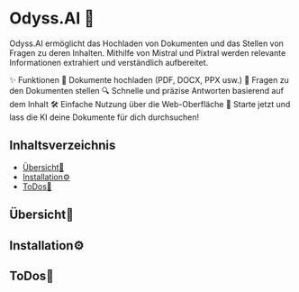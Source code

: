 # Odyss.AI 🤖
Odyss.AI ermöglicht das Hochladen von Dokumenten und das Stellen von Fragen zu deren Inhalten. Mithilfe von Mistral und Pixtral werden relevante Informationen extrahiert und verständlich aufbereitet.

✨ Funktionen
📂 Dokumente hochladen (PDF, DOCX, PPX usw.)
🤖 Fragen zu den Dokumenten stellen
🔍 Schnelle und präzise Antworten basierend auf dem Inhalt
🛠 Einfache Nutzung über die Web-Oberfläche
🚀 Starte jetzt und lass die KI deine Dokumente für dich durchsuchen!

## Inhaltsverzeichnis
- [Übersicht🥽](#installation)
- [Installation⚙️](#übersicht)
- [ToDos🎯](#todos)

## Übersicht🥽

## Installation⚙️

## ToDos🎯
